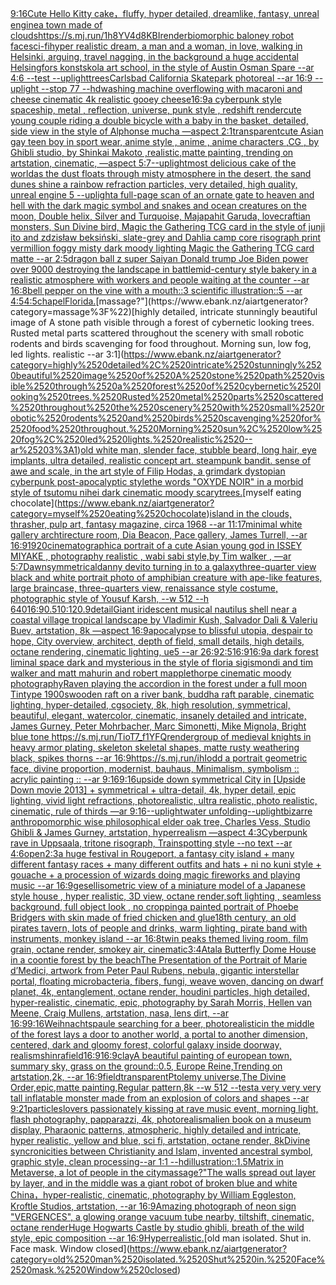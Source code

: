 [9:16](https://www.ebank.nz/aiartgenerator?category=9%3A16)[Cute Hello Kitty cake，fluffy,  hyper detailed, dreamlike, fantasy, unreal engine](https://www.ebank.nz/aiartgenerator?category=Cute%2520Hello%2520Kitty%2520cake%EF%BC%8Cfluffy%2C%2520%2520hyper%2520detailed%2C%2520dreamlike%2C%2520fantasy%2C%2520unreal%2520engine)[a town made of clouds](https://www.ebank.nz/aiartgenerator?category=a%2520town%2520made%2520of%2520clouds)[<https://s.mj.run/1h8YV4d8KBI>](https://www.ebank.nz/aiartgenerator?category=%3Chttps%3A//s.mj.run/1h8YV4d8KBI%3E)[render](https://www.ebank.nz/aiartgenerator?category=render)[biomorphic baloney robot face](https://www.ebank.nz/aiartgenerator?category=biomorphic%2520baloney%2520robot%2520face)[sci-fi](https://www.ebank.nz/aiartgenerator?category=sci-fi)[hyper realistic dream, a man and a woman, in love, walking in Helsinki, arguing, travel nagging, in the background a huge accidental Helsingfors konstskola art school, in the style of Austin Osman Spare --ar 4:6 --test --uplight](https://www.ebank.nz/aiartgenerator?category=hyper%2520realistic%2520dream%2C%2520a%2520man%2520and%2520a%2520woman%2C%2520in%2520love%2C%2520walking%2520in%2520Helsinki%2C%2520arguing%2C%2520travel%2520nagging%2C%2520in%2520the%2520background%2520a%2520huge%2520accidental%2520Helsingfors%2520konstskola%2520art%2520school%2C%2520in%2520the%2520style%2520of%2520Austin%2520Osman%2520Spare%2520--ar%25204%3A6%2520--test%2520--uplight)[trees](https://www.ebank.nz/aiartgenerator?category=trees)[Carlsbad California Skatepark photoreal --ar 16:9 --uplight --stop 77 --hd](https://www.ebank.nz/aiartgenerator?category=Carlsbad%2520California%2520Skatepark%2520photoreal%2520--ar%252016%3A9%2520--uplight%2520--stop%252077%2520--hd)[washing machine overflowing with macaroni and cheese cinematic 4k realistic gooey cheese](https://www.ebank.nz/aiartgenerator?category=washing%2520machine%2520overflowing%2520with%2520macaroni%2520and%2520cheese%2520cinematic%25204k%2520realistic%2520gooey%2520cheese)[16:9](https://www.ebank.nz/aiartgenerator?category=16%3A9)[a cyberpunk style spaceship, metal , reflection, universe, punk style , redshift render](https://www.ebank.nz/aiartgenerator?category=a%2520cyberpunk%2520style%2520spaceship%2C%2520metal%2520%2C%2520reflection%2C%2520universe%2C%2520punk%2520style%2520%2C%2520redshift%2520render)[cute young couple riding a double bicycle with a baby in the basket, detailed, side view in the style of Alphonse mucha —aspect 2:1](https://www.ebank.nz/aiartgenerator?category=cute%2520young%2520couple%2520riding%2520a%2520double%2520bicycle%2520with%2520a%2520baby%2520in%2520the%2520basket%2C%2520detailed%2C%2520side%2520view%2520in%2520the%2520style%2520of%2520Alphonse%2520mucha%2520%E2%80%94aspect%25202%3A1)[transparent](https://www.ebank.nz/aiartgenerator?category=transparent)[cute Asian gay   teen boy in sport wear, anime style , anime , anime characters ,CG , by Ghibli studio, by Shinkai Makoto ,realistic,matte painting, trending on artstation, cinematic, —aspect 5:7](https://www.ebank.nz/aiartgenerator?category=cute%2520Asian%2520gay%2520%2520%2520teen%2520boy%2520in%2520sport%2520wear%2C%2520anime%2520style%2520%2C%2520anime%2520%2C%2520anime%2520characters%2520%2CCG%2520%2C%2520by%2520Ghibli%2520studio%2C%2520by%2520Shinkai%2520Makoto%2520%2Crealistic%2Cmatte%2520painting%2C%2520trending%2520on%2520artstation%2C%2520cinematic%2C%2520%E2%80%94aspect%25205%3A7)[--uplight](https://www.ebank.nz/aiartgenerator?category=--uplight)[most delicious cake of the world](https://www.ebank.nz/aiartgenerator?category=most%2520delicious%2520cake%2520of%2520the%2520world)[as the dust floats through misty atmosphere in the desert, the sand dunes shine a rainbow refraction particles, very detailed, high quality, unreal engine 5 --uplight](https://www.ebank.nz/aiartgenerator?category=as%2520the%2520dust%2520floats%2520through%2520misty%2520atmosphere%2520in%2520the%2520desert%2C%2520the%2520sand%2520dunes%2520shine%2520a%2520rainbow%2520refraction%2520particles%2C%2520very%2520detailed%2C%2520high%2520quality%2C%2520unreal%2520engine%25205%2520--uplight)[a full-page scan of an ornate gate to heaven and hell with the dark magic symbol and snakes and ocean creatures on the moon, Double helix, Silver and Turquoise, Majapahit Garuda, lovecraftian monsters, Sun Divine bird, Magic the Gathering TCG card in the style of junji ito and zdzisław beksiński, slate-grey and Dahlia camp core risograph print vermillion foggy misty dark moody lighting Magic the Gathering TCG card matte --ar 2:5](https://www.ebank.nz/aiartgenerator?category=a%2520full-page%2520scan%2520of%2520an%2520ornate%2520gate%2520to%2520heaven%2520and%2520hell%2520with%2520the%2520dark%2520magic%2520symbol%2520and%2520snakes%2520and%2520ocean%2520creatures%2520on%2520the%2520moon%2C%2520Double%2520helix%2C%2520Silver%2520and%2520Turquoise%2C%2520Majapahit%2520Garuda%2C%2520lovecraftian%2520monsters%2C%2520Sun%2520Divine%2520bird%2C%2520Magic%2520the%2520Gathering%2520TCG%2520card%2520in%2520the%2520style%2520of%2520junji%2520ito%2520and%2520zdzis%C5%82aw%2520beksi%C5%84ski%2C%2520slate-grey%2520and%2520Dahlia%2520camp%2520core%2520risograph%2520print%2520vermillion%2520foggy%2520misty%2520dark%2520moody%2520lighting%2520Magic%2520the%2520Gathering%2520TCG%2520card%2520matte%2520--ar%25202%3A5)[dragon ball z super Saiyan Donald trump Joe Biden power over 9000 destroying the landscape in battle](https://www.ebank.nz/aiartgenerator?category=dragon%2520ball%2520z%2520super%2520Saiyan%2520Donald%2520trump%2520Joe%2520Biden%2520power%2520over%25209000%2520destroying%2520the%2520landscape%2520in%2520battle)[mid-century style bakery in a realistic atmosphere with workers and people waiting at the counter --ar 16:8](https://www.ebank.nz/aiartgenerator?category=mid-century%2520style%2520bakery%2520in%2520a%2520realistic%2520atmosphere%2520with%2520workers%2520and%2520people%2520waiting%2520at%2520the%2520counter%2520--ar%252016%3A8)[bell pepper on the vine with a mouth::3 scientific illustration::5 --ar 4:5](https://www.ebank.nz/aiartgenerator?category=bell%2520pepper%2520on%2520the%2520vine%2520with%2520a%2520mouth%3A%3A3%2520scientific%2520illustration%3A%3A5%2520--ar%25204%3A5)[4:5](https://www.ebank.nz/aiartgenerator?category=4%3A5)[chapel](https://www.ebank.nz/aiartgenerator?category=chapel)[Florida.](https://www.ebank.nz/aiartgenerator?category=Florida.)[massage?"](https://www.ebank.nz/aiartgenerator?category=massage%3F%22)[highly detailed, intricate stunningly beautiful image of A stone path visible through a forest of cybernetic looking trees. Rusted metal parts scattered throughout the scenery with small robotic rodents and birds scavenging for food throughout. Morning sun, low fog, led lights. realistic --ar 3:1](https://www.ebank.nz/aiartgenerator?category=highly%2520detailed%2C%2520intricate%2520stunningly%2520beautiful%2520image%2520of%2520A%2520stone%2520path%2520visible%2520through%2520a%2520forest%2520of%2520cybernetic%2520looking%2520trees.%2520Rusted%2520metal%2520parts%2520scattered%2520throughout%2520the%2520scenery%2520with%2520small%2520robotic%2520rodents%2520and%2520birds%2520scavenging%2520for%2520food%2520throughout.%2520Morning%2520sun%2C%2520low%2520fog%2C%2520led%2520lights.%2520realistic%2520--ar%25203%3A1)[old white man, slender face, stubble beard, long hair, eye implants, ultra detailed, realistic concept art. steampunk bandit. sense of awe and scale, in the art style of Filip Hodas, a grimdark dystopian cyberpunk post-apocalyptic style](https://www.ebank.nz/aiartgenerator?category=old%2520white%2520man%2C%2520slender%2520face%2C%2520stubble%2520beard%2C%2520long%2520hair%2C%2520eye%2520implants%2C%2520ultra%2520detailed%2C%2520realistic%2520concept%2520art.%2520steampunk%2520bandit.%2520sense%2520of%2520awe%2520and%2520scale%2C%2520in%2520the%2520art%2520style%2520of%2520Filip%2520Hodas%2C%2520a%2520grimdark%2520dystopian%2520cyberpunk%2520post-apocalyptic%2520style)[the words "OXYDE NOIR" in a morbid style of tsutomu nihei dark cinematic moody scary](https://www.ebank.nz/aiartgenerator?category=the%2520words%2520%22OXYDE%2520NOIR%22%2520in%2520a%2520morbid%2520style%2520of%2520tsutomu%2520nihei%2520dark%2520cinematic%2520moody%2520scary)[trees.](https://www.ebank.nz/aiartgenerator?category=trees.)[myself eating chocolate](https://www.ebank.nz/aiartgenerator?category=myself%2520eating%2520chocolate)[island in the clouds, thrasher, pulp art, fantasy magazine, circa 1968 --ar 11:17](https://www.ebank.nz/aiartgenerator?category=island%2520in%2520the%2520clouds%2C%2520thrasher%2C%2520pulp%2520art%2C%2520fantasy%2520magazine%2C%2520circa%25201968%2520--ar%252011%3A17)[minimal white gallery archtirecture room, Dia Beacon, Pace gallery, James Turrell, --ar 16:9](https://www.ebank.nz/aiartgenerator?category=minimal%2520white%2520gallery%2520archtirecture%2520room%2C%2520Dia%2520Beacon%2C%2520Pace%2520gallery%2C%2520James%2520Turrell%2C%2520--ar%252016%3A9)[1920](https://www.ebank.nz/aiartgenerator?category=1920)[cinematographic](https://www.ebank.nz/aiartgenerator?category=cinematographic)[a portrait of a cute Asian young god in ISSEY MIYAKE , photography realistic , wabi sabi style,by Tim walker , —ar 5:7](https://www.ebank.nz/aiartgenerator?category=a%2520portrait%2520of%2520a%2520cute%2520Asian%2520young%2520god%2520in%2520ISSEY%2520MIYAKE%2520%2C%2520photography%2520realistic%2520%2C%2520wabi%2520sabi%2520style%2Cby%2520Tim%2520walker%2520%2C%2520%E2%80%94ar%25205%3A7)[Dawn](https://www.ebank.nz/aiartgenerator?category=Dawn)[symmetrical](https://www.ebank.nz/aiartgenerator?category=symmetrical)[danny devito turning in to a galaxy](https://www.ebank.nz/aiartgenerator?category=danny%2520devito%2520turning%2520in%2520to%2520a%2520galaxy)[three-quarter view black and white portrait photo of amphibian creature with ape-like features, large braincase, three-quarters view, renaissance style costume, photographic style of Yousuf Karsh, --w 512 --h 640](https://www.ebank.nz/aiartgenerator?category=three-quarter%2520view%2520black%2520and%2520white%2520portrait%2520photo%2520of%2520amphibian%2520creature%2520with%2520ape-like%2520features%2C%2520large%2520braincase%2C%2520three-quarters%2520view%2C%2520renaissance%2520style%2520costume%2C%2520photographic%2520style%2520of%2520Yousuf%2520Karsh%2C%2520--w%2520512%2520--h%2520640)[16:9](https://www.ebank.nz/aiartgenerator?category=16%3A9)[0.5](https://www.ebank.nz/aiartgenerator?category=0.5)[10:12](https://www.ebank.nz/aiartgenerator?category=10%3A12)[0.9](https://www.ebank.nz/aiartgenerator?category=0.9)[detail](https://www.ebank.nz/aiartgenerator?category=detail)[Giant iridescent musical nautilus shell near a coastal village tropical landscape by Vladimir Kush, Salvador Dali & Valeriu Buev, artstation, 8k —aspect 16:9](https://www.ebank.nz/aiartgenerator?category=Giant%2520iridescent%2520musical%2520nautilus%2520shell%2520near%2520a%2520coastal%2520village%2520tropical%2520landscape%2520by%2520Vladimir%2520Kush%2C%2520Salvador%2520Dali%2520%26%2520Valeriu%2520Buev%2C%2520artstation%2C%25208k%2520%E2%80%94aspect%252016%3A9)[apocalypse to blissful utopia, despair to hope, City overview, architect, depth of field, small details, high details, octane rendering, cinematic lighting, ue5 --ar 26:9](https://www.ebank.nz/aiartgenerator?category=apocalypse%2520to%2520blissful%2520utopia%2C%2520despair%2520to%2520hope%2C%2520City%2520overview%2C%2520architect%2C%2520depth%2520of%2520field%2C%2520small%2520details%2C%2520high%2520details%2C%2520octane%2520rendering%2C%2520cinematic%2520lighting%2C%2520ue5%2520--ar%252026%3A9)[2:5](https://www.ebank.nz/aiartgenerator?category=2%3A5)[16:9](https://www.ebank.nz/aiartgenerator?category=16%3A9)[16:9](https://www.ebank.nz/aiartgenerator?category=16%3A9)[a dark forest liminal space dark and mysterious in the style of floria sigismondi and tim walker and matt mahurin and robert mapplethorpe cinematic moody photography](https://www.ebank.nz/aiartgenerator?category=a%2520dark%2520forest%2520liminal%2520space%2520dark%2520and%2520mysterious%2520in%2520the%2520style%2520of%2520floria%2520sigismondi%2520and%2520tim%2520walker%2520and%2520matt%2520mahurin%2520and%2520robert%2520mapplethorpe%2520cinematic%2520moody%2520photography)[Raven playing the accordion in the forest under a full moon Tintype 1900s](https://www.ebank.nz/aiartgenerator?category=Raven%2520playing%2520the%2520accordion%2520in%2520the%2520forest%2520under%2520a%2520full%2520moon%2520Tintype%25201900s)[wooden raft on a river bank, buddha raft parable, cinematic lighting, hyper-detailed, cgsociety, 8k, high resolution, symmetrical, beautiful, elegant, watercolor, cinematic, insanely detailed and intricate, James Gurney, Peter Mohrbacher, Marc Simonetti, Mike Mignola, Bright blue tone <https://s.mj.run/TioT7_f1YFQ>](https://www.ebank.nz/aiartgenerator?category=wooden%2520raft%2520on%2520a%2520river%2520bank%2C%2520buddha%2520raft%2520parable%2C%2520cinematic%2520lighting%2C%2520hyper-detailed%2C%2520cgsociety%2C%25208k%2C%2520high%2520resolution%2C%2520symmetrical%2C%2520beautiful%2C%2520elegant%2C%2520watercolor%2C%2520cinematic%2C%2520insanely%2520detailed%2520and%2520intricate%2C%2520James%2520Gurney%2C%2520Peter%2520Mohrbacher%2C%2520Marc%2520Simonetti%2C%2520Mike%2520Mignola%2C%2520Bright%2520blue%2520tone%2520%3Chttps%3A//s.mj.run/TioT7_f1YFQ%3E)[render](https://www.ebank.nz/aiartgenerator?category=render)[group of medieval knights in heavy armor plating, skeleton skeletal shapes, matte rusty weathering black, spikes thorns --ar 16:9](https://www.ebank.nz/aiartgenerator?category=group%2520of%2520medieval%2520knights%2520in%2520heavy%2520armor%2520plating%2C%2520skeleton%2520skeletal%2520shapes%2C%2520matte%2520rusty%2520weathering%2520black%2C%2520spikes%2520thorns%2520--ar%252016%3A9)[https://s.mj.run/ihIodd  a portrait geometric face, divine proportion, modernist, bauhaus, Minimalism, symbolism :: acrylic painting :: --ar 9:16](https://www.ebank.nz/aiartgenerator?category=https%3A//s.mj.run/ihIodd%2520%2520a%2520portrait%2520geometric%2520face%2C%2520divine%2520proportion%2C%2520modernist%2C%2520bauhaus%2C%2520Minimalism%2C%2520symbolism%2520%3A%3A%2520acrylic%2520painting%2520%3A%3A%2520--ar%25209%3A16)[9:16](https://www.ebank.nz/aiartgenerator?category=9%3A16)[upside down symmetrical City in [Upside Down movie 2013] + symmetrical + ultra-detail, 4k, hyper detail, epic lighting, vivid light refractions, photorealistic, ultra realistic, photo realistic, cinematic, rule of thirds —ar 9:16](https://www.ebank.nz/aiartgenerator?category=upside%2520down%2520symmetrical%2520City%2520in%2520%5BUpside%2520Down%2520movie%25202013%5D%2520%2B%2520symmetrical%2520%2B%2520ultra-detail%2C%25204k%2C%2520hyper%2520detail%2C%2520epic%2520lighting%2C%2520vivid%2520light%2520refractions%2C%2520photorealistic%2C%2520ultra%2520realistic%2C%2520photo%2520realistic%2C%2520cinematic%2C%2520rule%2520of%2520thirds%2520%E2%80%94ar%25209%3A16)[--uplight](https://www.ebank.nz/aiartgenerator?category=--uplight)[water unfolding](https://www.ebank.nz/aiartgenerator?category=water%2520unfolding)[--uplight](https://www.ebank.nz/aiartgenerator?category=--uplight)[bizarre anthropomorphic wise philosophical elder oak tree, Charles Vess, Studio Ghibli & James Gurney, artstation, hyperrealism —aspect 4:3](https://www.ebank.nz/aiartgenerator?category=bizarre%2520anthropomorphic%2520wise%2520philosophical%2520elder%2520oak%2520tree%2C%2520Charles%2520Vess%2C%2520Studio%2520Ghibli%2520%26%2520James%2520Gurney%2C%2520artstation%2C%2520hyperrealism%2520%E2%80%94aspect%25204%3A3)[Cyberpunk rave in Uppsaala, tritone risograph, Trainspotting style --no text --ar 4:6](https://www.ebank.nz/aiartgenerator?category=Cyberpunk%2520rave%2520in%2520Uppsaala%2C%2520tritone%2520risograph%2C%2520Trainspotting%2520style%2520--no%2520text%2520--ar%25204%3A6)[open](https://www.ebank.nz/aiartgenerator?category=open)[2:3](https://www.ebank.nz/aiartgenerator?category=2%3A3)[a huge festival in Rougeport, a fantasy city island + many different fantasy races + many different outfits and hats + ni no kuni style + gouache + a procession of wizards doing magic fireworks and playing music --ar 16:9](https://www.ebank.nz/aiartgenerator?category=a%2520huge%2520festival%2520in%2520Rougeport%2C%2520a%2520fantasy%2520city%2520island%2520%2B%2520many%2520different%2520fantasy%2520races%2520%2B%2520many%2520different%2520outfits%2520and%2520hats%2520%2B%2520ni%2520no%2520kuni%2520style%2520%2B%2520gouache%2520%2B%2520a%2520procession%2520of%2520wizards%2520doing%2520magic%2520fireworks%2520and%2520playing%2520music%2520--ar%252016%3A9)[gesell](https://www.ebank.nz/aiartgenerator?category=gesell)[isometric view of a miniature  model of a Japanese style house , hyper realistic, 3D view, octane render,soft lighting , seamless background, full object look , no cropping](https://www.ebank.nz/aiartgenerator?category=isometric%2520view%2520of%2520a%2520miniature%2520%2520model%2520of%2520a%2520Japanese%2520style%2520house%2520%2C%2520hyper%2520realistic%2C%25203D%2520view%2C%2520octane%2520render%2Csoft%2520lighting%2520%2C%2520seamless%2520background%2C%2520full%2520object%2520look%2520%2C%2520no%2520cropping)[a painted portrait of Phoebe Bridgers with skin made of fried chicken and glue](https://www.ebank.nz/aiartgenerator?category=a%2520painted%2520portrait%2520of%2520Phoebe%2520Bridgers%2520with%2520skin%2520made%2520of%2520fried%2520chicken%2520and%2520glue)[18th century, an old pirates tavern, lots of people and drinks, warm lighting, pirate band with instruments, monkey island --ar 16:8](https://www.ebank.nz/aiartgenerator?category=18th%2520century%2C%2520an%2520old%2520pirates%2520tavern%2C%2520lots%2520of%2520people%2520and%2520drinks%2C%2520warm%2520lighting%2C%2520pirate%2520band%2520with%2520instruments%2C%2520monkey%2520island%2520--ar%252016%3A8)[twin peaks themed living room, film grain, octane render, smokey air, cinematic](https://www.ebank.nz/aiartgenerator?category=twin%2520peaks%2520themed%2520living%2520room%2C%2520film%2520grain%2C%2520octane%2520render%2C%2520smokey%2520air%2C%2520cinematic)[3:4](https://www.ebank.nz/aiartgenerator?category=3%3A4)[Atala Butterfly Dome House in a coontie forest by the beach](https://www.ebank.nz/aiartgenerator?category=Atala%2520Butterfly%2520Dome%2520House%2520in%2520a%2520coontie%2520forest%2520by%2520the%2520beach)[The Presentation of the Portrait of Marie d’Medici, artwork from Peter Paul Rubens, nebula, gigantic interstellar portal, floating microbacteria, fibers, fungi, weave woven, dancing on dwarf planet, 4k, entanglement, octane render, houdini particles, high detailed, hyper-realistic, cinematic, epic, photography by Sarah Morris, Hellen van Meene, Craig Mullens, artstation, nasa, lens dirt, --ar 16:9](https://www.ebank.nz/aiartgenerator?category=The%2520Presentation%2520of%2520the%2520Portrait%2520of%2520Marie%2520d%E2%80%99Medici%2C%2520artwork%2520from%2520Peter%2520Paul%2520Rubens%2C%2520nebula%2C%2520gigantic%2520interstellar%2520portal%2C%2520floating%2520microbacteria%2C%2520fibers%2C%2520fungi%2C%2520weave%2520woven%2C%2520dancing%2520on%2520dwarf%2520planet%2C%25204k%2C%2520entanglement%2C%2520octane%2520render%2C%2520houdini%2520particles%2C%2520high%2520detailed%2C%2520hyper-realistic%2C%2520cinematic%2C%2520epic%2C%2520photography%2520by%2520Sarah%2520Morris%2C%2520Hellen%2520van%2520Meene%2C%2520Craig%2520Mullens%2C%2520artstation%2C%2520nasa%2C%2520lens%2520dirt%2C%2520--ar%252016%3A9)[9:16](https://www.ebank.nz/aiartgenerator?category=9%3A16)[Weihnachtspaule searching for a beer, photorealistic](https://www.ebank.nz/aiartgenerator?category=Weihnachtspaule%2520searching%2520for%2520a%2520beer%2C%2520photorealistic)[in the middle of the forest lays a door to another world, a portal to another dimension, centered, dark and gloomy forest, colorful galaxy inside doorway, realism](https://www.ebank.nz/aiartgenerator?category=in%2520the%2520middle%2520of%2520the%2520forest%2520lays%2520a%2520door%2520to%2520another%2520world%2C%2520a%2520portal%2520to%2520another%2520dimension%2C%2520centered%2C%2520dark%2520and%2520gloomy%2520forest%2C%2520colorful%2520galaxy%2520inside%2520doorway%2C%2520realism)[shinra](https://www.ebank.nz/aiartgenerator?category=shinra)[field](https://www.ebank.nz/aiartgenerator?category=field)[16:9](https://www.ebank.nz/aiartgenerator?category=16%3A9)[16:9](https://www.ebank.nz/aiartgenerator?category=16%3A9)[clay](https://www.ebank.nz/aiartgenerator?category=clay)[A beautiful painting of european town, summary sky, grass on the ground::0.5, Europe Reine,Trending on artstation,2k, --ar 16:9](https://www.ebank.nz/aiartgenerator?category=A%2520beautiful%2520painting%2520of%2520european%2520town%2C%2520summary%2520sky%2C%2520grass%2520on%2520the%2520ground%3A%3A0.5%2C%2520Europe%2520Reine%2CTrending%2520on%2520artstation%2C2k%2C%2520--ar%252016%3A9)[field](https://www.ebank.nz/aiartgenerator?category=field)[transparent](https://www.ebank.nz/aiartgenerator?category=transparent)[Ptolemy universe,The Divine Order,epic,matte painting,Regular pattern,8k --w 512 --test](https://www.ebank.nz/aiartgenerator?category=Ptolemy%2520universe%2CThe%2520Divine%2520Order%2Cepic%2Cmatte%2520painting%2CRegular%2520pattern%2C8k%2520--w%2520512%2520--test)[a very very very tall inflatable monster made from an explosion of colors and shapes  --ar 9:21](https://www.ebank.nz/aiartgenerator?category=a%2520very%2520very%2520very%2520tall%2520inflatable%2520monster%2520made%2520from%2520an%2520explosion%2520of%2520colors%2520and%2520shapes%2520%2520--ar%25209%3A21)[particles](https://www.ebank.nz/aiartgenerator?category=particles)[lovers passionately kissing at rave music event, morning light, flash photography, papparazzi, 4k, photorealism](https://www.ebank.nz/aiartgenerator?category=lovers%2520passionately%2520kissing%2520at%2520rave%2520music%2520event%2C%2520morning%2520light%2C%2520flash%2520photography%2C%2520papparazzi%2C%25204k%2C%2520photorealism)[alien book on a museum display, Pharaonic patterns, atmospheric, highly detailed and intricate, hyper realistic, yellow and blue, sci fi, artstation, octane render, 8k](https://www.ebank.nz/aiartgenerator?category=alien%2520book%2520on%2520a%2520museum%2520display%2C%2520Pharaonic%2520patterns%2C%2520atmospheric%2C%2520highly%2520detailed%2520and%2520intricate%2C%2520hyper%2520realistic%2C%2520yellow%2520and%2520blue%2C%2520sci%2520fi%2C%2520artstation%2C%2520octane%2520render%2C%25208k)[Divine syncronicities between Christianity and Islam, invented ancestral symbol, graphic style, clean processing--ar 1:1 --hd](https://www.ebank.nz/aiartgenerator?category=Divine%2520syncronicities%2520between%2520Christianity%2520and%2520Islam%2C%2520invented%2520ancestral%2520symbol%2C%2520graphic%2520style%2C%2520clean%2520processing--ar%25201%3A1%2520--hd)[illustration::1.5](https://www.ebank.nz/aiartgenerator?category=illustration%3A%3A1.5)[Matrix in Metaverse, a lot of people in the city](https://www.ebank.nz/aiartgenerator?category=Matrix%2520in%2520Metaverse%2C%2520a%2520lot%2520of%2520people%2520in%2520the%2520city)[massage?"](https://www.ebank.nz/aiartgenerator?category=massage%3F%22)[The walls spread out layer by layer, and in the middle was a giant robot of broken blue and white China，hyper-realistic,  cinematic, photography by William Eggleston, Kroftle Studios, artstation, --ar 16:9](https://www.ebank.nz/aiartgenerator?category=The%2520walls%2520spread%2520out%2520layer%2520by%2520layer%2C%2520and%2520in%2520the%2520middle%2520was%2520a%2520giant%2520robot%2520of%2520broken%2520blue%2520and%2520white%2520China%EF%BC%8Chyper-realistic%2C%2520%2520cinematic%2C%2520photography%2520by%2520William%2520Eggleston%2C%2520Kroftle%2520Studios%2C%2520artstation%2C%2520--ar%252016%3A9)[Amazing photograph of neon sign "VERGENCES", a glowing orange vacuum tube nearby, tiltshift, cinematic, octane render](https://www.ebank.nz/aiartgenerator?category=Amazing%2520photograph%2520of%2520neon%2520sign%2520%22VERGENCES%22%2C%2520a%2520glowing%2520orange%2520vacuum%2520tube%2520nearby%2C%2520tiltshift%2C%2520cinematic%2C%2520octane%2520render)[Huge Hogwarts Castle by studio ghibli, breath of the wild style, epic composition --ar 16:9](https://www.ebank.nz/aiartgenerator?category=Huge%2520Hogwarts%2520Castle%2520by%2520studio%2520ghibli%2C%2520breath%2520of%2520the%2520wild%2520style%2C%2520epic%2520composition%2520--ar%252016%3A9)[Hyperrealistic.](https://www.ebank.nz/aiartgenerator?category=Hyperrealistic.)[old man isolated. Shut in. Face mask. Window closed](https://www.ebank.nz/aiartgenerator?category=old%2520man%2520isolated.%2520Shut%2520in.%2520Face%2520mask.%2520Window%2520closed)